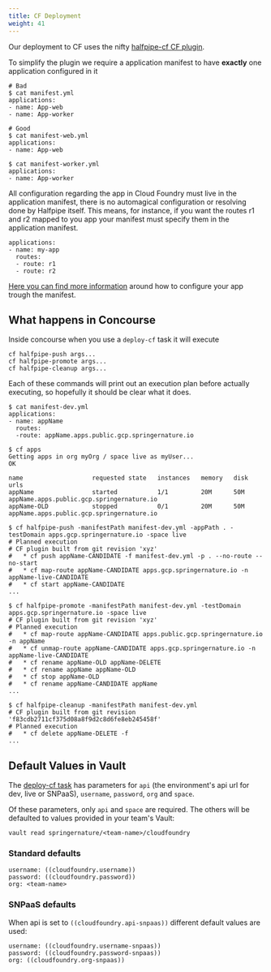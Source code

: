 ```yaml
---
title: CF Deployment
weight: 41
---
```


Our deployment to CF uses the nifty [halfpipe-cf CF plugin](https://github.com/springernature/halfpipe-cf-plugin).

To simplify the plugin we require a application manifest to have **exactly** one application configured in it

```
# Bad
$ cat manifest.yml
applications:
- name: App-web
- name: App-worker

# Good
$ cat manifest-web.yml
applications:
- name: App-web

$ cat manifest-worker.yml
applications:
- name: App-worker
```

All configuration regarding the app in Cloud Foundry must live in the application manifest, there is no automagical configuration or resolving done by Halfpipe itself. This means, for instance, if you want the routes r1 and r2 mapped to you app your manifest must specify them in the application manifest.

```
applications:
- name: my-app
  routes:
  - route: r1
  - route: r2
```

[Here you can find more information](https://docs.cloudfoundry.org/devguide/deploy-apps/manifest.html) around how to configure your app trough the manifest.

## What happens in Concourse
Inside concourse when you use a `deploy-cf` task it will execute

```
cf halfpipe-push args...
cf halfpipe-promote args...
cf halfpipe-cleanup args...
```

Each of these commands will print out an execution plan before actually executing, so hopefully it should be clear what it does.

```
$ cat manifest-dev.yml
applications:
- name: appName
  routes:
  -route: appName.apps.public.gcp.springernature.io

$ cf apps
Getting apps in org myOrg / space live as myUser...
OK

name                   requested state   instances   memory   disk   urls
appName                started           1/1         20M      50M    appName.apps.public.gcp.springernature.io
appName-OLD            stopped           0/1         20M      50M    appName.apps.public.gcp.springernature.io

$ cf halfpipe-push -manifestPath manifest-dev.yml -appPath . -testDomain apps.gcp.springernature.io -space live
# Planned execution
# CF plugin built from git revision 'xyz'
#	* cf push appName-CANDIDATE -f manifest-dev.yml -p . --no-route --no-start
#	* cf map-route appName-CANDIDATE apps.gcp.springernature.io -n appName-live-CANDIDATE
#	* cf start appName-CANDIDATE
...

$ cf halfpipe-promote -manifestPath manifest-dev.yml -testDomain apps.gcp.springernature.io -space live
# CF plugin built from git revision 'xyz'
# Planned execution
#	* cf map-route appName-CANDIDATE apps.public.gcp.springernature.io -n appName
#	* cf unmap-route appName-CANDIDATE apps.gcp.springernature.io -n appName-live-CANDIDATE
#	* cf rename appName-OLD appName-DELETE
#	* cf rename appName appName-OLD
#	* cf stop appName-OLD
#	* cf rename appName-CANDIDATE appName
...

$ cf halfpipe-cleanup -manifestPath manifest-dev.yml
# CF plugin built from git revision 'f83cdb2711cf375d08a8f9d2c8d6fe8eb245458f'
# Planned execution
#	* cf delete appName-DELETE -f
...
```

## Default Values in Vault

The [deploy-cf task](/manifest/#deploy-cf) has parameters for `api` (the environment's api url for dev, live or SNPaaS), `username`, `password`, `org` and `space`.

Of these parameters, only `api` and `space` are required. The others will be defaulted to values provided in your team's Vault:

`vault read springernature/<team-name>/cloudfoundry`

### Standard defaults
```
username: ((cloudfoundry.username))
password: ((cloudfoundry.password))
org: <team-name>
```

### SNPaaS defaults

When api is set to `((cloudfoundry.api-snpaas))` different default values are used:

```
username: ((cloudfoundry.username-snpaas))
password: ((cloudfoundry.password-snpaas))
org: ((cloudfoundry.org-snpaas))
```
